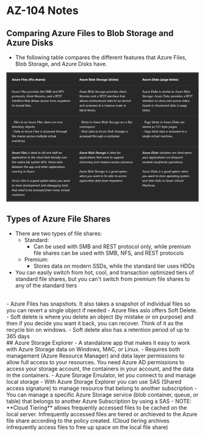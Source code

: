 # AZ-104 Notes
## Comparing Azure Files to Blob Storage and Azure Disks
- The following table compares the different features that Azure Files, Blob Storage, and Azure Disks have.


![Screenshot 2024-04-17 182018.png](./_resources/Screenshot%202024-04-17%20182018.png)
<br/>
## Types of Azure File Shares
- There are two types of file shares:
	- Standard:
		- Can be used with SMB and REST protocol only, while premium file shares can be used with SMB, NFS, and REST protocols
	- Premium:
		- Stores data on modern SSDs, while the standard tier uses HDDs
- You can easily switch from hot, cool, and transaction optimized tiers of standard file shares, but you can't switch from premium file shares to any of the standard tiers
<br/>
- Azure Files has snapshots. It also takes a snapshot of individual files so you can revert a single object if needed
- Azure files aslo offers Soft Delete.
	- Soft delete is where you delete an object (by mistake or on purpose) and then if you decide you want it back, you can recover. Think of it as the recycle bin on windows.
	- Soft delete also has a retention period of up to 365 days
<br/>
## Azure Storage Explorer
- A standalone app that makes it easy to work with Azure Storage data on Windows, MAC, or Linux.
- Requires both management (Azure Resource Manager) and data layer permissions to allow full access to your resources. You need Azure AD permissions to access your storage account, the containers in your account, and the data in the containers.
- Azure Storage Emulator, let you connect to and manage local storage
- With Azure Storage Explorer you can use SAS (Shared access signature) to manage resource that belong to another subscription
- You can manage a specific Azure Storage service (blob container, queue, or table) that belongs to another Azure Subscription by using a SAS
- NOTE: **Cloud Tiering** allows frequently accessed files to be cached on the local server. Infrequently accessed files are tiered or archieved to the Azure file share according to the policy created. (Cloud tiering archives infrequently access files to free up space on the local file share)